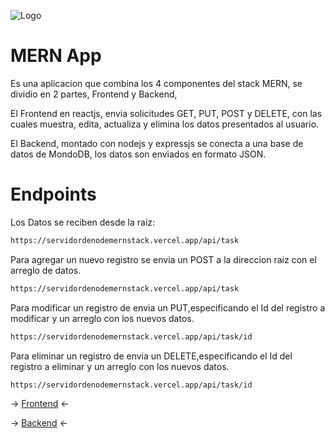 
![Logo](https://camo.githubusercontent.com/85cf7e1a8b85221e81ba91cbce29c917b91a7390bb3ca06aa31cfd1eadd7fe60/68747470733a2f2f7777772e337269746563686e6f6c6f676965732e636f6d2f77702d636f6e74656e742f75706c6f6164732f323031392f31312f4d45524e2d537461636b2d547261696e696e672d696e2d50756e652d65313537353032323432373234342e706e67)

# MERN App

Es una aplicacion que combina los 4 componentes del stack MERN, se dividio en 2 partes, Frontend y Backend,

El Frontend en reactjs, envia solicitudes GET, PUT, POST y DELETE, con las cuales muestra, edita, actualiza y elimina los datos presentados al usuario.

El Backend, montado con nodejs y expressjs se conecta a una base de datos de MondoDB, los datos son enviados en formato JSON.

# Endpoints

Los Datos se reciben desde la raiz: 
```bash
https://servidordenodemernstack.vercel.app/api/task 
```
Para agregar un nuevo registro se envia un POST a la direccion raiz con el arreglo de datos.
```bash
https://servidordenodemernstack.vercel.app/api/task 
```
Para modificar un registro de envia un PUT,especificando el Id del registro a modificar y un arreglo con los nuevos datos.
```bash
https://servidordenodemernstack.vercel.app/api/task/id
```
Para eliminar un registro de envia un DELETE,especificando el Id del registro a eliminar y un arreglo con los nuevos datos.
```bash
https://servidordenodemernstack.vercel.app/api/task/id
```

-> [Frontend](https://mern-example.vercel.app/) <-

-> [Backend](https://servidordenodemernstack.vercel.app/api/task) <-

